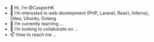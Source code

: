 - 👋 Hi, I’m @CasperHK
- 👀 I’m interested in web development (PHP, Laravel, React, Inferno), Gitea, Ubuntu, Golang
- 🌱 I’m currently learning ...
- 💞️ I’m looking to collaborate on ...
- 📫 How to reach me ...

<!---
CasperHK/CasperHK is a ✨ special ✨ repository because its `README.md` (this file) appears on your GitHub profile.
You can click the Preview link to take a look at your changes.
--->
